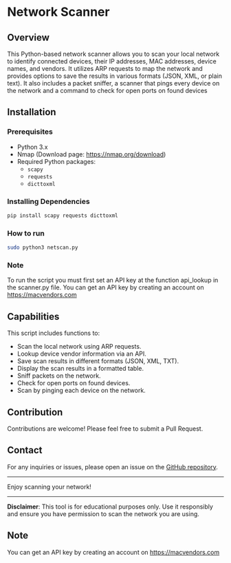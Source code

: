# Network Scanner

## Overview
This Python-based network scanner allows you to scan your local network to identify connected devices, their IP addresses, MAC addresses, device names, and vendors. It utilizes ARP requests to map the network and provides options to save the results in various formats (JSON, XML, or plain text).
It also includes a packet sniffer, a scanner that pings every device on the network and a command to check for open ports on found devices

## Installation
### Prerequisites
- Python 3.x
- Nmap (Download page: https://nmap.org/download)
- Required Python packages:
  - `scapy`
  - `requests`
  - `dicttoxml`
 



### Installing Dependencies
```bash
pip install scapy requests dicttoxml
```

### How to run
```bash
sudo python3 netscan.py
```
### Note
To run the script you must first set an API key at the function api_lookup in the scanner.py file. You can get an API key by creating an account on https://macvendors.com

## Capabilities 
This script includes functions to:
- Scan the local network using ARP requests.
- Lookup device vendor information via an API.
- Save scan results in different formats (JSON, XML, TXT).
- Display the scan results in a formatted table.
- Sniff packets on the network.
- Check for open ports on found devices.
- Scan by pinging each device on the network.

## Contribution
Contributions are welcome! Please feel free to submit a Pull Request.

## Contact
For any inquiries or issues, please open an issue on the [GitHub repository](https://github.com/dxmxtrxs/netscan).

---

Enjoy scanning your network!

---

**Disclaimer**: This tool is for educational purposes only. Use it responsibly and ensure you have permission to scan the network you are using.

## Note
You can get an API key by creating an account on https://macvendors.com


